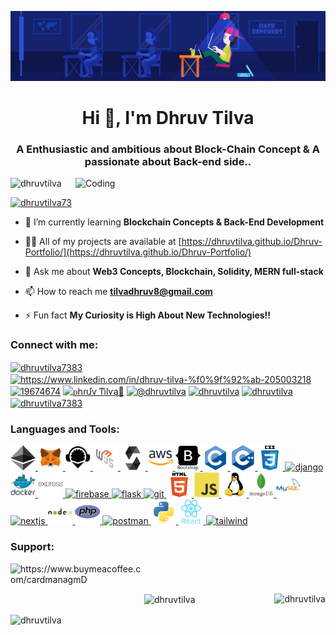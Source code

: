 ![logo](https://github.com/DhruvTilva/DhruvTilva/blob/main/mygit.jpg)
<h1 align="center">Hi 👋, I'm Dhruv Tilva</h1>
<h3 align="center">A Enthusiastic and ambitious about Block-Chain Concept & A passionate about Back-end side..</h3>
<img align="right" alt="Coding" width="400" src="https://cdn.dribbble.com/users/1187836/screenshots/6539429/programer.gif">

<p align="left"> <img src="https://komarev.com/ghpvc/?username=dhruvtilva&label=Profile%20views&color=0e75b6&style=flat" alt="dhruvtilva" /> </p>



<p align="left"> <a href="https://twitter.com/dhruvtilva73" target="blank"><img src="https://img.shields.io/twitter/follow/dhruvtilva73?logo=twitter&style=for-the-badge" alt="dhruvtilva73" /></a> </p>

- 🌱 I’m currently learning **Blockchain Concepts & Back-End Development**

- 👨‍💻 All of my projects are available at [https://dhruvtilva.github.io/Dhruv-Portfolio/](https://dhruvtilva.github.io/Dhruv-Portfolio/)

- 💬 Ask me about **Web3 Concepts, Blockchain, Solidity, MERN full-stack**

- 📫 How to reach me **tilvadhruv8@gmail.com**

- ⚡ Fun fact **My Curiosity is High About New Technologies!!**

<h3 align="left">Connect with me:</h3>
<p align="left">
<a href="https://twitter.com/dhruvtilva7383" target="blank"><img align="center" src="https://raw.githubusercontent.com/rahuldkjain/github-profile-readme-generator/master/src/images/icons/Social/twitter.svg" alt="dhruvtilva7383" height="30" width="40" /></a>
<a href="https://linkedin.com/in/https://www.linkedin.com/in/dhruv-tilva-%f0%9f%92%ab-205003218" target="blank"><img align="center" src="https://raw.githubusercontent.com/rahuldkjain/github-profile-readme-generator/master/src/images/icons/Social/linked-in-alt.svg" alt="https://www.linkedin.com/in/dhruv-tilva-%f0%9f%92%ab-205003218" height="30" width="40" /></a>
<a href="https://stackoverflow.com/users/19674674" target="blank"><img align="center" src="https://raw.githubusercontent.com/rahuldkjain/github-profile-readme-generator/master/src/images/icons/Social/stack-overflow.svg" alt="19674674" height="30" width="40" /></a>
<a href="https://instagram.com/ꭰհɾմѵ ͳìӏѵą💫" target="blank"><img align="center" src="https://raw.githubusercontent.com/rahuldkjain/github-profile-readme-generator/master/src/images/icons/Social/instagram.svg" alt="ꭰհɾմѵ ͳìӏѵą💫" height="30" width="40" /></a>
<a href="https://medium.com/@dhruvtilva" target="blank"><img align="center" src="https://raw.githubusercontent.com/rahuldkjain/github-profile-readme-generator/master/src/images/icons/Social/medium.svg" alt="@dhruvtilva" height="30" width="40" /></a>
<a href="https://www.hackerrank.com/dhruvtilva" target="blank"><img align="center" src="https://raw.githubusercontent.com/rahuldkjain/github-profile-readme-generator/master/src/images/icons/Social/hackerrank.svg" alt="dhruvtilva" height="30" width="40" /></a>
<a href="https://www.leetcode.com/dhruvtilva" target="blank"><img align="center" src="https://raw.githubusercontent.com/rahuldkjain/github-profile-readme-generator/master/src/images/icons/Social/leet-code.svg" alt="dhruvtilva" height="30" width="40" /></a>
<a href="https://auth.geeksforgeeks.org/user/dhruvtilva7383" target="blank"><img align="center" src="https://raw.githubusercontent.com/rahuldkjain/github-profile-readme-generator/master/src/images/icons/Social/geeks-for-geeks.svg" alt="dhruvtilva7383" height="30" width="40" /></a>
</p>

<h3 align="left">Languages and Tools:</h3>
<p align="left"><a href="https://ethereum.org/en/developers/"> <img src="https://github.com/DhruvTilva/DhruvTilva/blob/main/etherium.png" alt="aws" width="40" height="40"/> </a>
<a href="https://metamask.io/"> <img src="https://github.com/DhruvTilva/DhruvTilva/blob/main/metamask.png" alt="aws" width="40" height="40"/> </a>
<a href="https://remix.ethereum.org/"> <img src="https://github.com/DhruvTilva/DhruvTilva/blob/main/remix.png" alt="aws" width="40" height="40"/> </a>
<a href="https://web3js.org/#/"> <img src="https://github.com/DhruvTilva/DhruvTilva/blob/main/web3%20js.png" alt="aws" width="40" height="40"/> </a>
<a href="https://www.tutorialspoint.com/solidity/index.htm"> <img src="https://github.com/DhruvTilva/DhruvTilva/blob/main/solidity.png" alt="aws" width="40" height="40"/> </a>
<a href="https://aws.amazon.com" target="_blank" rel="noreferrer"> <img src="https://raw.githubusercontent.com/devicons/devicon/master/icons/amazonwebservices/amazonwebservices-original-wordmark.svg" alt="aws" width="40" height="40"/> </a> <a href="https://getbootstrap.com" target="_blank" rel="noreferrer"> <img src="https://raw.githubusercontent.com/devicons/devicon/master/icons/bootstrap/bootstrap-plain-wordmark.svg" alt="bootstrap" width="40" height="40"/> </a> <a href="https://www.cprogramming.com/" target="_blank" rel="noreferrer"> <img src="https://raw.githubusercontent.com/devicons/devicon/master/icons/c/c-original.svg" alt="c" width="40" height="40"/> </a> <a href="https://www.w3schools.com/cpp/" target="_blank" rel="noreferrer"> <img src="https://raw.githubusercontent.com/devicons/devicon/master/icons/cplusplus/cplusplus-original.svg" alt="cplusplus" width="40" height="40"/> </a> <a href="https://www.w3schools.com/css/" target="_blank" rel="noreferrer"> <img src="https://raw.githubusercontent.com/devicons/devicon/master/icons/css3/css3-original-wordmark.svg" alt="css3" width="40" height="40"/> </a> <a href="https://www.djangoproject.com/" target="_blank" rel="noreferrer"> <img src="https://cdn.worldvectorlogo.com/logos/django.svg" alt="django" width="40" height="40"/> </a> <a href="https://www.docker.com/" target="_blank" rel="noreferrer"> <img src="https://raw.githubusercontent.com/devicons/devicon/master/icons/docker/docker-original-wordmark.svg" alt="docker" width="40" height="40"/> </a> <a href="https://expressjs.com" target="_blank" rel="noreferrer"> <img src="https://raw.githubusercontent.com/devicons/devicon/master/icons/express/express-original-wordmark.svg" alt="express" width="40" height="40"/> </a> <a href="https://firebase.google.com/" target="_blank" rel="noreferrer"> <img src="https://www.vectorlogo.zone/logos/firebase/firebase-icon.svg" alt="firebase" width="40" height="40"/> </a> <a href="https://flask.palletsprojects.com/" target="_blank" rel="noreferrer"> <img src="https://www.vectorlogo.zone/logos/pocoo_flask/pocoo_flask-icon.svg" alt="flask" width="40" height="40"/> </a> <a href="https://git-scm.com/" target="_blank" rel="noreferrer"> <img src="https://www.vectorlogo.zone/logos/git-scm/git-scm-icon.svg" alt="git" width="40" height="40"/> </a> <a href="https://www.w3.org/html/" target="_blank" rel="noreferrer"> <img src="https://raw.githubusercontent.com/devicons/devicon/master/icons/html5/html5-original-wordmark.svg" alt="html5" width="40" height="40"/> </a> <a href="https://developer.mozilla.org/en-US/docs/Web/JavaScript" target="_blank" rel="noreferrer"> <img src="https://raw.githubusercontent.com/devicons/devicon/master/icons/javascript/javascript-original.svg" alt="javascript" width="40" height="40"/> </a> <a href="https://www.linux.org/" target="_blank" rel="noreferrer"> <img src="https://raw.githubusercontent.com/devicons/devicon/master/icons/linux/linux-original.svg" alt="linux" width="40" height="40"/> </a> <a href="https://www.mongodb.com/" target="_blank" rel="noreferrer"> <img src="https://raw.githubusercontent.com/devicons/devicon/master/icons/mongodb/mongodb-original-wordmark.svg" alt="mongodb" width="40" height="40"/> </a> <a href="https://www.mysql.com/" target="_blank" rel="noreferrer"> <img src="https://raw.githubusercontent.com/devicons/devicon/master/icons/mysql/mysql-original-wordmark.svg" alt="mysql" width="40" height="40"/> </a> <a href="https://nextjs.org/" target="_blank" rel="noreferrer"> <img src="https://cdn.worldvectorlogo.com/logos/nextjs-2.svg" alt="nextjs" width="40" height="40"/> </a> <a href="https://nodejs.org" target="_blank" rel="noreferrer"> <img src="https://raw.githubusercontent.com/devicons/devicon/master/icons/nodejs/nodejs-original-wordmark.svg" alt="nodejs" width="40" height="40"/> </a> <a href="https://www.php.net" target="_blank" rel="noreferrer"> <img src="https://raw.githubusercontent.com/devicons/devicon/master/icons/php/php-original.svg" alt="php" width="40" height="40"/> </a> <a href="https://postman.com" target="_blank" rel="noreferrer"> <img src="https://www.vectorlogo.zone/logos/getpostman/getpostman-icon.svg" alt="postman" width="40" height="40"/> </a> <a href="https://www.python.org" target="_blank" rel="noreferrer"> <img src="https://raw.githubusercontent.com/devicons/devicon/master/icons/python/python-original.svg" alt="python" width="40" height="40"/> </a> <a href="https://reactjs.org/" target="_blank" rel="noreferrer"> <img src="https://raw.githubusercontent.com/devicons/devicon/master/icons/react/react-original-wordmark.svg" alt="react" width="40" height="40"/> </a> <a href="https://tailwindcss.com/" target="_blank" rel="noreferrer"> <img src="https://www.vectorlogo.zone/logos/tailwindcss/tailwindcss-icon.svg" alt="tailwind" width="40" height="40"/> </a> </p>

<h3 align="left">Support:</h3>
<p><a href="https://www.buymeacoffee.com/cardmanagmD"> <img align="left" src="https://cdn.buymeacoffee.com/buttons/v2/default-yellow.png" height="50" width="210" alt="https://www.buymeacoffee.com/cardmanagmD"/></a></p><br><br>

<p><img align="right" src="https://github-readme-stats.vercel.app/api/top-langs?username=dhruvtilva&show_icons=true&locale=en&layout=compact" alt="dhruvtilva" /></p>

<p>&nbsp;<img align="center" src="https://github-readme-stats.vercel.app/api?username=dhruvtilva&show_icons=true&locale=en" alt="dhruvtilva" /></p>

<p><img align="center" src="https://github-readme-streak-stats.herokuapp.com/?user=dhruvtilva&" alt="dhruvtilva" /></p>

